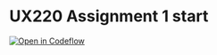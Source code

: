 UX220 Assignment 1 start
===

[![Open in Codeflow](https://developer.stackblitz.com/img/open_in_codeflow.svg)](https:///pr.new/rhildred/UX220Assignment1
)
